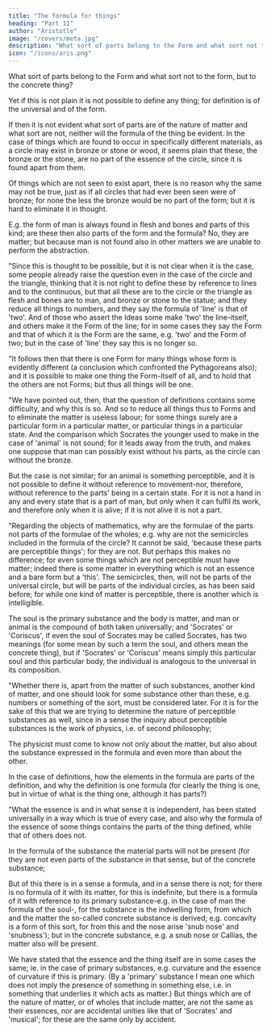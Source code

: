 ```yaml
---
title: "The formula for things"
heading: "Part 11"
author: "Aristotle"
image: "/covers/meta.jpg"
description: "What sort of parts belong to the Form and what sort not to the form, but to the concrete thing?"
icon: "/icons/aris.png"
---
```




What sort of parts belong to the Form and what sort not to the form, but to the concrete thing?

Yet if this is not plain it is not possible to define any thing; for definition is of the universal and of the form. 

If then it is not evident what sort of parts are of the nature of matter and what sort are not, neither will the formula of the thing be evident. In the case of things which are found to occur in specifically different materials, as a circle may exist in bronze or stone or wood, it seems plain that these, the bronze or the stone, are no part of the essence of the circle, since it is found apart from them. 

Of things which are not seen to exist apart, there is no reason why the same may not be true, just as if all circles that had ever been seen were of bronze; for none the less the bronze would be no part of the form; but it is hard to eliminate it in thought. 

E.g. the form of man is always found in flesh and bones and parts of this kind; are these then also parts of the form and the formula? No, they are matter; but because man is not found also in other matters we are unable to perform the abstraction.

"Since this is thought to be possible, but it is not clear when it is the case, some people already raise the question even in the case of the circle and the triangle, thinking that it is not right to define these by reference to lines and to the continuous, but that all these are to the circle or the triangle as flesh and bones are to man, and bronze or stone to the statue; and they reduce all things to numbers, and they say the formula of 'line' is that of 'two'. And of those who assert the Ideas some make 'two' the line-itself, and others make it the Form of the line; for in some cases they say the Form and that of which it is the Form are the same, e.g. 'two' and the Form of two; but in the case of 'line' they say this is no longer so.

"It follows then that there is one Form for many things whose form is evidently different (a conclusion which confronted the Pythagoreans also); and it is possible to make one thing the Form-itself of all, and to hold that the others are not Forms; but thus all things will be one.

"We have pointed out, then, that the question of definitions contains some difficulty, and why this is so. And so to reduce all things thus to Forms and to eliminate the matter is useless labour; for some things surely are a particular form in a particular matter, or particular things in a particular state. And the comparison which Socrates the younger used to make in the case of 'animal' is not sound; for it leads away from the truth, and makes one suppose that man can possibly exist without his parts, as the circle can without the bronze. 

But the case is not similar; for an animal is something perceptible, and it is not possible to define it without reference to movement-nor, therefore, without reference to the parts' being in a certain state. For it is not a hand in any and every state that is a part of man, but only when it can fulfil its work, and therefore only when it is alive; if it is not alive it is not a part.

"Regarding the objects of mathematics, why are the formulae of the parts not parts of the formulae of the wholes; e.g. why are not the semicircles included in the formula of the circle? It cannot be said, 'because these parts are perceptible things'; for they are not. But perhaps this makes no difference; for even some things which are not perceptible must have matter; indeed there is some matter in everything which is not an essence and a bare form but a 'this'. The semicircles, then, will not be parts of the universal circle, but will be parts of the individual circles, as has been said before; for while one kind of matter is perceptible, there is another which is intelligible.

The soul is the primary substance and the body is matter, and man or animal is the compound of both taken universally; and 'Socrates' or 'Coriscus', if even the soul of Socrates may be called Socrates, has two meanings (for some mean by such a term the soul, and others mean the concrete thing), but if 'Socrates' or 'Coriscus' means simply this particular soul and this particular body, the individual is analogous to the universal in its composition.

"Whether there is, apart from the matter of such substances, another kind of matter, and one should look for some substance other than these, e.g. numbers or something of the sort, must be considered later. For it is for the sake of this that we are trying to determine the nature of perceptible substances as well, since in a sense the inquiry about perceptible substances is the work of physics, i.e. of second philosophy; 

The physicist must come to know not only about the matter, but also about the substance expressed in the formula and even more than about the other. 

In the case of definitions, how the elements in the formula are parts of the definition, and why the definition is one formula (for clearly the thing is one, but in virtue of what is the thing one, although it has parts?)

"What the essence is and in what sense it is independent, has been stated universally in a way which is true of every case, and also why the formula of the essence of some things contains the parts of the thing defined, while that of others does not. 

In the formula of the substance the material parts will not be present (for they are not even parts of the substance in that sense, but of the concrete substance; 

But of this there is in a sense a formula, and in a sense there is not; for there is no formula of it with its matter, for this is indefinite, but there is a formula of it with reference to its primary substance-e.g. in the case of man the formula of the soul-, for the substance is the indwelling form, from which and the matter the so-called concrete substance is derived; e.g. concavity is a form of this sort, for from this and the nose arise 'snub nose' and 'snubness'); but in the concrete substance, e.g. a snub nose or Callias, the matter also will be present. 

We have stated that the essence and the thing itself are in some cases the same; ie. in the case of primary substances, e.g. curvature and the essence of curvature if this is primary. (By a 'primary' substance I mean one which does not imply the presence of something in something else, i.e. in something that underlies it which acts as matter.) But things which are of the nature of matter, or of wholes that include matter, are not the same as their essences, nor are accidental unities like that of 'Socrates' and 'musical'; for these are the same only by accident.

